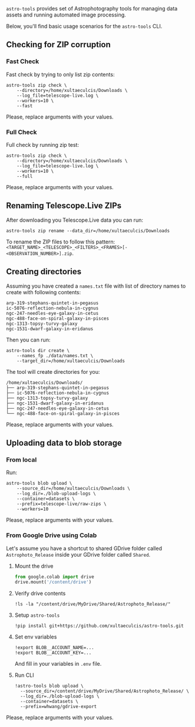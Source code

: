`astro-tools` provides set of Astrophotography tools for managing data assets and running automated image processing.

Below, you'll find basic usage scenarios for the `astro-tools` CLI.

## Checking for ZIP corruption

### Fast Check

Fast check by trying to only list zip contents:

```shell
astro-tools zip check \
    --directory=/home/xultaeculcis/Downloads \
    --log_file=telescope-live.log \
    --workers=10 \
    --fast
```

Please, replace arguments with your values.

### Full Check

Full check by running zip test:

```shell
astro-tools zip check \
    --directory=/home/xultaeculcis/Downloads \
    --log_file=telescope-live.log \
    --workers=10 \
    --full
```

Please, replace arguments with your values.

## Renaming Telescope.Live ZIPs

After downloading you Telescope.Live data you can run:

```shell
astro-tools zip rename --data_dir=/home/xultaeculcis/Downloads
```

To rename the ZIP files to follow this pattern: `<TARGET_NAME>_<TELESCOPE>_<FILTERS>_<FRAMES>[-<OBSERVATION_NUMBER>].zip`.

## Creating directories

Assuming you have created a `names.txt` file with list of directory names to create with following contents:

```text
arp-319-stephans-quintet-in-pegasus
ic-5076-reflection-nebula-in-cygnus
ngc-247-needles-eye-galaxy-in-cetus
ngc-488-face-on-spiral-galaxy-in-pisces
ngc-1313-topsy-turvy-galaxy
ngc-1531-dwarf-galaxy-in-eridanus
```

Then you can run:

```shell
astro-tools dir create \
    --names_fp ./data/names.txt \
    --target_dir=/home/xultaeculcis/Downloads
```

The tool will create directories for you:

```text
/home/xultaeculcis/Downloads/
├── arp-319-stephans-quintet-in-pegasus
├── ic-5076-reflection-nebula-in-cygnus
├── ngc-1313-topsy-turvy-galaxy
├── ngc-1531-dwarf-galaxy-in-eridanus
├── ngc-247-needles-eye-galaxy-in-cetus
└── ngc-488-face-on-spiral-galaxy-in-pisces
```

Please, replace arguments with your values.

## Uploading data to blob storage

### From local

Run:

```shell
astro-tools blob upload \
    --source_dir=/home/xultaeculcis/Downloads \
    --log_dir=./blob-upload-logs \
    --container=datasets \
    --prefix=telescope-live/raw-zips \
    --workers=10
```

Please, replace arguments with your values.

### From Google Drive using Colab

Let's assume you have a shortcut to shared GDrive folder called `Astrophoto_Release` inside
your GDrive folder called `Shared`.

1. Mount the drive

    ```python
    from google.colab import drive
    drive.mount('/content/drive')
    ```

2. Verify drive contents

    ```shell
    !ls -la "/content/drive/MyDrive/Shared/Astrophoto_Release/"
    ```

3. Setup `astro-tools`

    ```shell
    !pip install git+https://github.com/xultaeculcis/astro-tools.git
    ```

4. Set env variables

    ```shell
    !export BLOB__ACCOUNT_NAME=...
    !export BLOB__ACCOUNT_KEY=...
    ```

    And fill in your variables in `.env` file.

5. Run CLI

    ```shell
    !astro-tools blob upload \
      --source_dir=/content/drive/MyDrive/Shared/Astrophoto_Release/ \
      --log_dir=./blob-upload-logs \
      --container=datasets \
      --prefix=whwang/gdrive-export
    ```

Please, replace arguments with your values.
